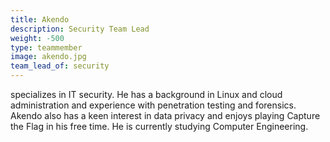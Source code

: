 ```yaml
---
title: Akendo
description: Security Team Lead
weight: -500
type: teammember
image: akendo.jpg
team_lead_of: security
---
```


specializes in IT security. He has a background in Linux and cloud administration and experience with penetration testing and forensics. Akendo also has a keen interest in data privacy and enjoys playing Capture the Flag in his free time. He is currently studying Computer Engineering.
